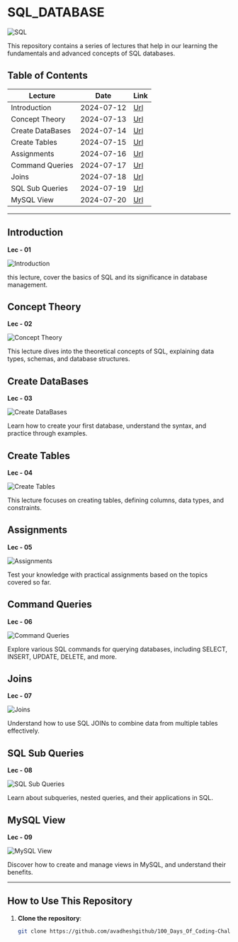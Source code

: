 # SQL_DATABASE

![SQL](https://img.shields.io/badge/SQL-Database_MYSQL-blue)

 This repository contains a series of lectures that help in our learning the fundamentals and advanced concepts of SQL databases.

## Table of Contents

| Lecture           | Date       | Link                                                     |
|-------------------|------------|----------------------------------------------------------|
| Introduction      | 2024-07-12 | [Url](https://github.com/avadheshgithub/SQL_DATABASE)    |
| Concept Theory    | 2024-07-13 | [Url](https://github.com/avadheshgithub/SQL_DATABASE)    |
| Create DataBases  | 2024-07-14 | [Url](https://github.com/avadheshgithub/SQL_DATABASE)    |
| Create Tables     | 2024-07-15 | [Url](https://github.com/avadheshgithub/SQL_DATABASE)    |
| Assignments       | 2024-07-16 | [Url](https://github.com/avadheshgithub/SQL_DATABASE)    |
| Command Queries   | 2024-07-17 | [Url](https://github.com/avadheshgithub/SQL_DATABASE)    |
| Joins             | 2024-07-18 | [Url](https://github.com/avadheshgithub/SQL_DATABASE)    |
| SQL Sub Queries   | 2024-07-19 | [Url](https://github.com/avadheshgithub/SQL_DATABASE)    |
| MySQL View        | 2024-07-20 | [Url](https://github.com/avadheshgithub/SQL_DATABASE)    |


---

## Introduction
**Lec - 01**

![Introduction](https://img.shields.io/badge/SQL-Introduction-blue)

this lecture, cover the basics of SQL and its significance in database management.

## Concept Theory
**Lec - 02**

![Concept Theory](https://img.shields.io/badge/SQL-Concept_Theory-blue)

This lecture dives into the theoretical concepts of SQL, explaining data types, schemas, and database structures.

## Create DataBases
**Lec - 03**

![Create DataBases](https://img.shields.io/badge/SQL-Create_Databases-blue)

Learn how to create your first database, understand the syntax, and practice through examples.

## Create Tables
**Lec - 04**

![Create Tables](https://img.shields.io/badge/SQL-Create_Tables-blue)

This lecture focuses on creating tables, defining columns, data types, and constraints.

## Assignments
**Lec - 05**

![Assignments](https://img.shields.io/badge/SQL-Assignments-blue)

Test your knowledge with practical assignments based on the topics covered so far.

## Command Queries
**Lec - 06**

![Command Queries](https://img.shields.io/badge/SQL-Command_Queries-blue)

Explore various SQL commands for querying databases, including SELECT, INSERT, UPDATE, DELETE, and more.

## Joins
**Lec - 07**

![Joins](https://img.shields.io/badge/SQL-Joins-blue)

Understand how to use SQL JOINs to combine data from multiple tables effectively.

## SQL Sub Queries
**Lec - 08**

![SQL Sub Queries](https://img.shields.io/badge/SQL-Sub_Queries-blue)

Learn about subqueries, nested queries, and their applications in SQL.

## MySQL View
**Lec - 09**

![MySQL View](https://img.shields.io/badge/SQL-MySQL_View-blue)

Discover how to create and manage views in MySQL, and understand their benefits.


---

## How to Use This Repository

1. **Clone the repository**: 
   ```bash
   git clone https://github.com/avadheshgithub/100_Days_Of_Coding-Challenge

